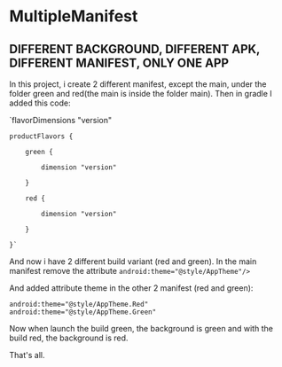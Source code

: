 # MultipleManifest
## DIFFERENT BACKGROUND, DIFFERENT APK, DIFFERENT MANIFEST, ONLY ONE APP

In this project, i create 2 different manifest, except the main, under the folder green and red(the main is inside the folder main).
Then in gradle I added this code: 

`flavorDimensions "version"

    productFlavors {
    
        green {
        
            dimension "version"
            
        }
        
        red {
        
            dimension "version"
            
        }
        
    }`
   
   And now i have 2 different build variant (red and green).
   In the main manifest remove the attribute 
    `android:theme="@style/AppTheme"/>`
    
   And added attribute theme in the other 2 manifest (red and green):
    
   `android:theme="@style/AppTheme.Red"
   android:theme="@style/AppTheme.Green"`
   
   Now when launch the build green, the background is green and with the build red, the background is red.
   
   That's all.
